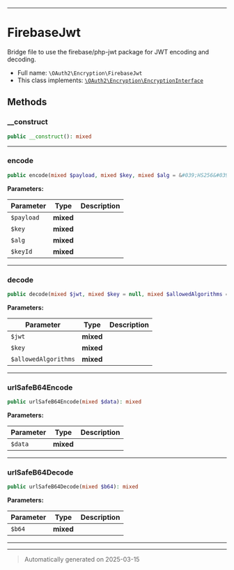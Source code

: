 ***

# FirebaseJwt

Bridge file to use the firebase/php-jwt package for JWT encoding and decoding.



* Full name: `\OAuth2\Encryption\FirebaseJwt`
* This class implements:
[`\OAuth2\Encryption\EncryptionInterface`](./EncryptionInterface.md)




## Methods


### __construct



```php
public __construct(): mixed
```












***

### encode



```php
public encode(mixed $payload, mixed $key, mixed $alg = &#039;HS256&#039;, mixed $keyId = null): mixed
```








**Parameters:**

| Parameter | Type | Description |
|-----------|------|-------------|
| `$payload` | **mixed** |  |
| `$key` | **mixed** |  |
| `$alg` | **mixed** |  |
| `$keyId` | **mixed** |  |





***

### decode



```php
public decode(mixed $jwt, mixed $key = null, mixed $allowedAlgorithms = null): mixed
```








**Parameters:**

| Parameter | Type | Description |
|-----------|------|-------------|
| `$jwt` | **mixed** |  |
| `$key` | **mixed** |  |
| `$allowedAlgorithms` | **mixed** |  |





***

### urlSafeB64Encode



```php
public urlSafeB64Encode(mixed $data): mixed
```








**Parameters:**

| Parameter | Type | Description |
|-----------|------|-------------|
| `$data` | **mixed** |  |





***

### urlSafeB64Decode



```php
public urlSafeB64Decode(mixed $b64): mixed
```








**Parameters:**

| Parameter | Type | Description |
|-----------|------|-------------|
| `$b64` | **mixed** |  |





***


***
> Automatically generated on 2025-03-15
